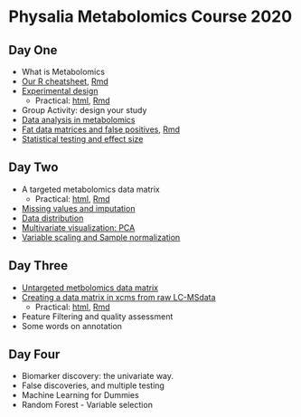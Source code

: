 # Physalia Metabolomics Course 2020

## Day One

* What is Metabolomics
* [Our R cheatsheet](), [Rmd]()
* [Experimental design](Day1/experimental_design.html)
  * Practical: [html](Day1/stratified_random_sampling.html), [Rmd](Day1/stratified_random_sampling.Rmd)
* Group Activity: design your study
* [Data analysis in metabolomics](Day1/Metabolomics_data_matrix.html)
* [Fat data matrices and false positives](Day1/False_Positives.html), [Rmd](Day1/False_Positives.Rmd) 
* [Statistical testing and effect size](Day1/statisticaltesting_and_effectsize.html)

## Day Two

* A targeted metabolomics data matrix
  * Practical: [html](), [Rmd]()
* [Missing values and imputation](Day2/MissingValues.html)
* [Data distribution](Day2/Variable_distribution.html)
* [Multivariate visualization: PCA](Day2/PCA.html)
* [Variable scaling and Sample normalization](Day2/Scaling_and_normalization.html)


## Day Three

* [Untargeted metbolomics data matrix](Day3/Untargeted_metabolomics_DM.html)
* [Creating a data matrix in xcms from raw LC-MSdata](Day3/from_rawdata_to_DM.html)
  * Practical: [html](Day3/faahKO.html), [Rmd](Day3/faahKO.Rmd)
* Feature Filtering and quality assessment
* Some words on annotation

## Day Four

* Biomarker discovery: the univariate way.
* False discoveries, and multiple testing
* Machine Learning for Dummies
* Random Forest - Variable selection



